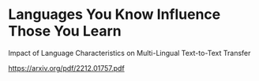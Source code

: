 # Languages You Know Influence Those You Learn
Impact of Language Characteristics on Multi-Lingual Text-to-Text Transfer

https://arxiv.org/pdf/2212.01757.pdf

